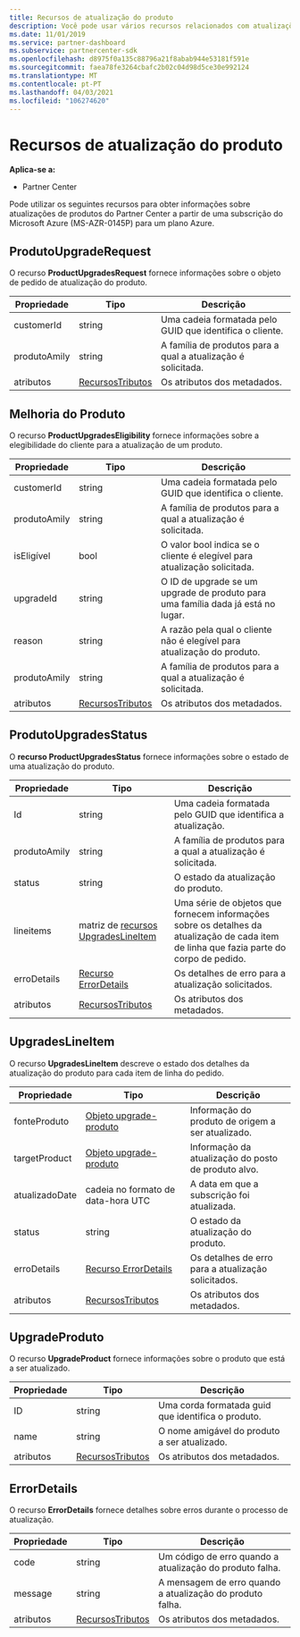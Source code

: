 ```yaml
---
title: Recursos de atualização do produto
description: Você pode usar vários recursos relacionados com atualizações de produtos partner center para um plano Azure. Estes incluem ProductUpgradeRequest, ProductUpgradesEligibility, ProductUpgradesStatus, UpgradesLineItem, UpgradeProduct e ErrorDetails.
ms.date: 11/01/2019
ms.service: partner-dashboard
ms.subservice: partnercenter-sdk
ms.openlocfilehash: d8975f0a135c88796a21f8abab944e53181f591e
ms.sourcegitcommit: faea78fe3264cbafc2b02c04d98d5ce30e992124
ms.translationtype: MT
ms.contentlocale: pt-PT
ms.lasthandoff: 04/03/2021
ms.locfileid: "106274620"
---
```

# <a name="product-upgrade-resources"></a>Recursos de atualização do produto

**Aplica-se a:**

- Partner Center

Pode utilizar os seguintes recursos para obter informações sobre atualizações de produtos do Partner Center a partir de uma subscrição do Microsoft Azure (MS-AZR-0145P) para um plano Azure.

## <a name="productupgraderequest"></a>ProdutoUpgradeRequest

O recurso **ProductUpgradesRequest** fornece informações sobre o objeto de pedido de atualização do produto.

| Propriedade      | Tipo                                                          | Descrição                                                |
|---------------|---------------------------------------------------------------|------------------------------------------------------------|
| customerId    | string                                                        | Uma cadeia formatada pelo GUID que identifica o cliente.      |
| produtoAmily | string                                                        | A família de produtos para a qual a atualização é solicitada. |
| atributos    | [RecursosTributos](utility-resources.md#resourceattributes) | Os atributos dos metadados.                                   |

## <a name="productupgradeseligibility"></a>Melhoria do Produto

O recurso **ProductUpgradesEligibility** fornece informações sobre a elegibilidade do cliente para a atualização de um produto.

| Propriedade      | Tipo                                                          | Descrição                                                                      |
|---------------|---------------------------------------------------------------|----------------------------------------------------------------------------------|
| customerId    | string                                                        | Uma cadeia formatada pelo GUID que identifica o cliente.                            |
| produtoAmily | string                                                        | A família de produtos para a qual a atualização é solicitada.                       |
| isEligível    | bool                                                          | O valor bool indica se o cliente é elegível para atualização solicitada. |
| upgradeId     | string                                                        | O ID de upgrade se um upgrade de produto para uma família dada já está no lugar.        |
| reason        | string                                                        | A razão pela qual o cliente não é elegível para atualização do produto.                |
| produtoAmily | string                                                        | A família de produtos para a qual a atualização é solicitada.                       |
| atributos    | [RecursosTributos](utility-resources.md#resourceattributes) | Os atributos dos metadados.                                                         |

## <a name="productupgradesstatus"></a>ProdutoUpgradesStatus

O **recurso ProductUpgradesStatus** fornece informações sobre o estado de uma atualização do produto.

| Propriedade | Tipo   | Descrição                                          |
|----------|--------|------------------------------------------------------|
| Id       | string | Uma cadeia formatada pelo GUID que identifica a atualização. |
| produtoAmily       | string                                                         | A família de produtos para a qual a atualização é solicitada.
| status              | string                                                         | O estado da atualização do produto.
| lineitems           | matriz de [recursos UpgradesLineItem](#upgradeslineitem)       | Uma série de objetos que fornecem informações sobre os detalhes da atualização de cada item de linha que fazia parte do corpo de pedido.
| erroDetails        | [Recurso ErrorDetails](#errordetails)                         | Os detalhes de erro para a atualização solicitados.
| atributos          | [RecursosTributos](utility-resources.md#resourceattributes)  | Os atributos dos metadados. |

## <a name="upgradeslineitem"></a>UpgradesLineItem

O recurso **UpgradesLineItem** descreve o estado dos detalhes da atualização do produto para cada item de linha do pedido.

| Propriedade      | Tipo                                                          | Descrição                                       |
|---------------|---------------------------------------------------------------|---------------------------------------------------|
| fonteProduto | [Objeto upgrade-produto](#upgradeproduct)                      | Informação do produto de origem a ser atualizado. |
| targetProduct | [Objeto upgrade-produto](#upgradeproduct)                      | Informação da atualização do posto de produto alvo.   |
| atualizadoDate  | cadeia no formato de data-hora UTC                                | A data em que a subscrição foi atualizada.           |
| status        | string                                                        | O estado da atualização do produto.                |
| erroDetails  | [Recurso ErrorDetails](#errordetails)                        | Os detalhes de erro para a atualização solicitados.          |
| atributos    | [RecursosTributos](utility-resources.md#resourceattributes) | Os atributos dos metadados.                          |

## <a name="upgradeproduct"></a>UpgradeProduto

O recurso **UpgradeProduct** fornece informações sobre o produto que está a ser atualizado.

| Propriedade   | Tipo                                                          | Descrição                                          |
|------------|---------------------------------------------------------------|------------------------------------------------------|
| ID         | string                                                        | Uma corda formatada guid que identifica o produto. |
| name       | string                                                        | O nome amigável do produto a ser atualizado.         |
| atributos | [RecursosTributos](utility-resources.md#resourceattributes) | Os atributos dos metadados.                             |

## <a name="errordetails"></a>ErrorDetails

O recurso **ErrorDetails** fornece detalhes sobre erros durante o processo de atualização.

| Propriedade   | Tipo                                                          | Descrição                                       |
|------------|---------------------------------------------------------------|---------------------------------------------------|
| code       | string                                                        | Um código de erro quando a atualização do produto falha.      |
| message    | string                                                        | A mensagem de erro quando a atualização do produto falha. |
| atributos | [RecursosTributos](utility-resources.md#resourceattributes) | Os atributos dos metadados.                          |
